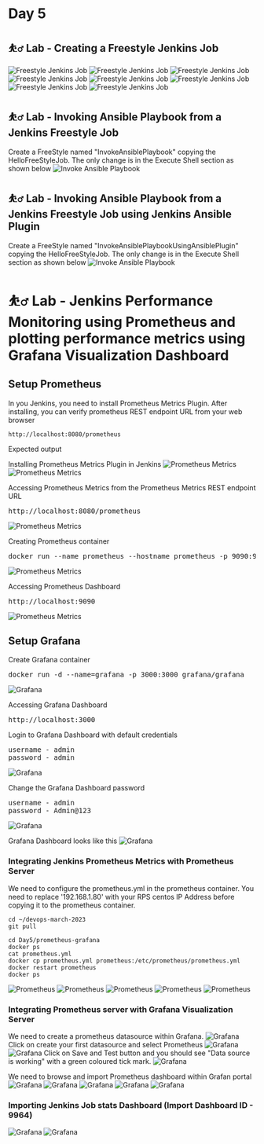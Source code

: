 # Day 5

## ⛹️‍♂️ Lab - Creating a Freestyle Jenkins Job

![Freestyle Jenkins Job](freestyle-1.png)
![Freestyle Jenkins Job](freestyle-2.png)
![Freestyle Jenkins Job](freestyle-3.png)
![Freestyle Jenkins Job](freestyle-4.png)
![Freestyle Jenkins Job](freestyle-5.png)
![Freestyle Jenkins Job](freestyle-6.png)
![Freestyle Jenkins Job](freestyle-7.png)
![Freestyle Jenkins Job](freestyle-8.png)

## ⛹️‍♂️ Lab - Invoking Ansible Playbook from a Jenkins Freestyle Job
Create a FreeStyle named "InvokeAnsiblePlaybook" copying the HelloFreeStyleJob. The only change is in the Execute Shell section as shown below
![Invoke Ansible Playbook](invoke-ansible-playbook-shell.png)

## ⛹️‍♂️ Lab - Invoking Ansible Playbook from a Jenkins Freestyle Job using Jenkins Ansible Plugin
Create a FreeStyle named "InvokeAnsiblePlaybookUsingAnsiblePlugin" copying the HelloFreeStyleJob. The only change is in the Execute Shell section as shown below
![Invoke Ansible Playbook](invoke-ansible-playbook-using-ansible-plugin.png)

# ⛹️‍♂️ Lab - Jenkins Performance Monitoring using Prometheus and plotting performance metrics using Grafana Visualization Dashboard

## Setup Prometheus
In you Jenkins, you need to install Prometheus Metrics Plugin.  After installing, you can verify prometheus REST endpoint URL from your web browser
```
http://localhost:8080/prometheus
```

Expected output

Installing Prometheus Metrics Plugin in Jenkins
![Prometheus Metrics](prometheus-3.png)
![Prometheus Metrics](prometheus-4.png)

Accessing Prometheus Metrics from the Prometheus Metrics REST endpoint URL
<pre>
http://localhost:8080/prometheus
</pre>
![Prometheus Metrics](prometheus-5.png)

Creating Prometheus container
<pre>
docker run --name prometheus --hostname prometheus -p 9090:9090 bitnami/prometheus:latest
</pre>
![Prometheus Metrics](prometheus-1.png)

Accessing Prometheus Dashboard
<pre>
http://localhost:9090
</pre>
![Prometheus Metrics](prometheus-2.png)

## Setup Grafana

Create Grafana container
<pre>
docker run -d --name=grafana -p 3000:3000 grafana/grafana
</pre>
![Grafana](grafana-1.png)

Accessing Grafana Dashboard
<pre>
http://localhost:3000
</pre>
Login to Grafana Dashboard with default credentials
<pre>
username - admin
password - admin
</pre>
![Grafana](grafana-2.png)


Change the Grafana Dashboard password
<pre>
username - admin
password - Admin@123
</pre>

![Grafana](grafana-3.png)


Grafana Dashboard looks like this
![Grafana](grafana-4.png)


### Integrating Jenkins Prometheus Metrics with Prometheus Server
We need to configure the prometheus.yml in the prometheus container.  You need to replace '192.168.1.80' with your RPS centos IP Address before copying it to the prometheus container.
```
cd ~/devops-march-2023
git pull

cd Day5/prometheus-grafana
docker ps
cat prometheus.yml
docker cp prometheus.yml prometheus:/etc/prometheus/prometheus.yml
docker restart prometheus
docker ps
```
![Prometheus](prometheus-6.png)
![Prometheus](prometheus-7.png)
![Prometheus](prometheus-8.png)
![Prometheus](prometheus-9.png)
![Prometheus](prometheus-10.png)

### Integrating Prometheus server with Grafana Visualization Server
We need to create a prometheus datasource within Grafana.
![Grafana](grafana-4.png)
Click on create your first datasource and select Prometheus
![Grafana](grafana-datasource-1.png)
![Grafana](grafana-datasource-2.png)
Click on Save and Test button and you should see "Data source is working" with a green coloured tick mark.
![Grafana](grafana-datasource-3.png)

We need to browse and import Prometheus dashboard within Grafan portal
![Grafana](grafana-dashboard-1.png)
![Grafana](grafana-dashboard-2.png)
![Grafana](grafana-dashboard-3.png)
![Grafana](grafana-dashboard-4.png)
![Grafana](grafana-dashboard-5.png)

### Importing Jenkins Job stats Dashboard (Import Dashboard ID - 9964)
![Grafana](grafana-jenkins-dashboard-1.png)
![Grafana](grafana-jenkins-dashboard-2.png)
